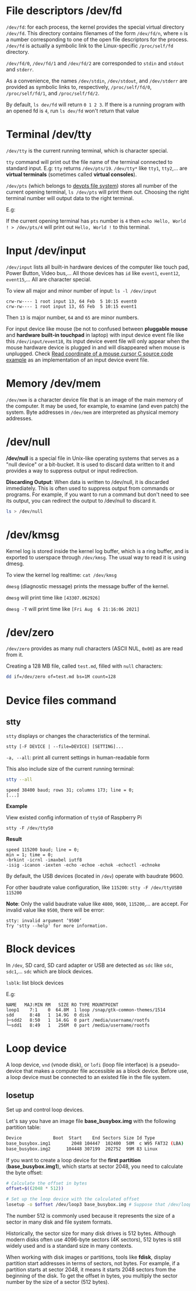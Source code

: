 # File descriptors /dev/fd

``/dev/fd``: for each process, the kernel provides the special virtual directory ``/dev/fd``. This directory contains filenames of the form ``/dev/fd/n``, where ``n`` is a number corresponding to one of the open file descriptors for the process. ``/dev/fd`` is actually a symbolic link to the Linux-specific ``/proc/self/fd`` directory.

``/dev/fd/0``, ``/dev/fd/1`` and ``/dev/fd/2`` are corresponded to ``stdin`` and ``stdout`` and ``stderr``. 

As a convenience, the names ``/dev/stdin``, ``/dev/stdout``, and ``/dev/stderr`` are provided as symbolic links to, respectively, ``/proc/self/fd/0``, ``/proc/self/fd/1``, and ``/proc/self/fd/2``.

By default, ``ls dev/fd`` will return ``0 1 2 3``. If there is a running program with an opened fd is ``4``, run ``ls dev/fd`` won't return that value

# Terminal /dev/tty

``/dev/tty`` is the current running terminal, which is character special.

``tty`` command will print out the file name of the terminal connected to standard input. E.g: ``tty`` returns ``/dev/pts/19``. ``/dev/tty*`` like ``tty1``, ``tty2``,... are **virtual terminals** (sometimes called **virtual consoles**).

``/dev/pts`` (which belongs to [devpts file system](https://github.com/TranPhucVinh/Linux-Shell/blob/master/Physical%20layer/File%20system/README.md#devpts)) stores all number of the current opening terminal, ``ls /dev/pts`` will print them out. Choosing the right terminal number will output data to the right terminal.

E.g:

If the current opening terminal has ``pts`` number is ``4`` then ``echo Hello, World ! > /dev/pts/4`` will print out ``Hello, World !`` to this terminal.

# Input /dev/input

``/dev/input`` lists all built-in hardware devices of the computer like touch pad, Power Button, Video bus,... All those devices has ``id`` like ``event1``, ``event12``, ``event15``,... All are character special.

To view all major and minor number of input: ``ls -l /dev/input``

```
crw-rw---- 1 root input 13, 64 Feb  5 10:15 event0
crw-rw---- 1 root input 13, 65 Feb  5 10:15 event1
```

Then ``13`` is major number, ``64`` and ``65`` are minor numbers.

For input device like mouse (be not to confused between **pluggable mouse** and **hardware built-in touchpad** in laptop) with input device event file like this ``/dev/input/event18``, its input device event file will only appear when the mouse hardware device is plugged in and will disappeared when mouse is unplugged. Check [Read coordinate of a mouse cursor C source code example](https://github.com/TranPhucVinh/C/blob/master/Physical%20layer/File%20IO/System%20call/Device%20file%20operations.md#read-coordinate-of-a-mouse-cursor) as an implementation of an input device event file.

# Memory /dev/mem

``/dev/mem`` is a character device file that is an image of the main memory of the computer.  It may be used, for example, to examine (and even patch) the system. Byte addresses in ``/dev/mem`` are interpreted as physical memory addresses.

# /dev/null

**/dev/null** is a special file in Unix-like operating systems that serves as a "null device" or a bit-bucket. It is used to discard data written to it and provides a way to suppress output or input redirection.

**Discarding Output**: When data is written to /dev/null, it is discarded immediately. This is often used to suppress output from commands or programs. For example, if you want to run a command but don't need to see its output, you can redirect the output to /dev/null to discard it.

```sh
ls > /dev/null
```

# /dev/kmsg

Kernel log is stored inside the kernel log buffer, which is a ring buffer, and is exported to userspace through ``/dev/kmsg``. The usual way to read it is using dmesg.

To view the kernel log realtime: ``cat /dev/kmsg``

``dmesg`` (diagnostic message) prints the message buffer of the kernel.

``dmesg`` will print time like ``[43307.062926]``

``dmesg -T`` will print time like ``[Fri Aug  6 21:16:06 2021]``

# /dev/zero

``/dev/zero`` provides as many null characters (ASCII NUL, ``0x00``) as are read from it.

Creating a 128 MB file, called ``test.md``, filled with ``null`` characters:

```sh
dd if=/dev/zero of=test.md bs=1M count=128
```
# Device files command

## stty

``stty`` displays or changes the characteristics of the terminal.

```
stty [-F DEVICE | --file=DEVICE] [SETTING]...
```

``-a, --all``: print all current settings in human-readable form

This also include size of the current running terminal:

```sh
stty --all
```

```
speed 38400 baud; rows 31; columns 173; line = 0;
[...]
```

**Example**

View existed config information of ``ttyS0`` of Raspberry Pi

```
stty -F /dev/ttyS0
```

**Result**

```
speed 115200 baud; line = 0;
min = 1; time = 0;
-brkint -icrnl -imaxbel iutf8
-isig -icanon -iexten -echo -echoe -echok -echoctl -echnoke
```

By default, the USB devices (located in ``/dev``) operate with baudrate 9600.

For other baudrate value configuration, like ``115200``: ``stty -F /dev/ttyUSB0 115200``

**Note**: Only the valid baudrate value like ``4800``, ``9600``, ``115200``,... are accept. For invalid value like ``9500``, there will be error:

```
stty: invalid argument ‘9500’
Try 'stty --help' for more information.
```

# Block devices
In ``/dev``, SD card, SD card adapter or USB are detected as ``sdc`` like ``sdc``, ``sdc1``,... ``sdc`` which are block devices.

``lsblk``: list block devices

E.g:

```
NAME   MAJ:MIN RM   SIZE RO TYPE MOUNTPOINT
loop1    7:1    0  64.8M  1 loop /snap/gtk-common-themes/1514
sdd      8:48   1  14.9G  0 disk 
├─sdd2   8:50   1  14.6G  0 part /media/username/rootfs
└─sdd1   8:49   1   256M  0 part /media/username/rootfs
```

# Loop device

A loop device, ``vnd`` (vnode disk), or ``lofi`` (loop file interface) is a pseudo-device that makes a computer file accessible as a block device. Before use, a loop device must be connected to an existed file in the file system. 
## losetup

Set up and control loop devices.

Let's say you have an image file **base_busybox.img** with the following partition table:

```sh
Device            Boot  Start    End Sectors Size Id Type
base_busybox.img1        2048 104447  102400  50M  c W95 FAT32 (LBA)
base_busybox.img2      104448 307199  202752  99M 83 Linux
```

If you want to create a loop device for the **first partition** (**base_busybox.img1**), which starts at sector 2048, you need to calculate the byte offset:

```sh
# Calculate the offset in bytes
offset=$((2048 * 512))

# Set up the loop device with the calculated offset
losetup -o $offset /dev/loop3 base_busybox.img # Suppose that /dev/loop3 is available
```

The number 512 is commonly used because it represents the size of a sector in many disk and file system formats.

Historically, the sector size for many disk drives is 512 bytes. Although modern disks often use 4096-byte sectors (4K sectors), 512 bytes is still widely used and is a standard size in many contexts.

When working with disk images or partitions, tools like **fdisk**, display partition start addresses in terms of sectors, not bytes. For example, if a partition starts at sector 2048, it means it starts 2048 sectors from the beginning of the disk. To get the offset in bytes, you multiply the sector number by the size of a sector (512 bytes).
